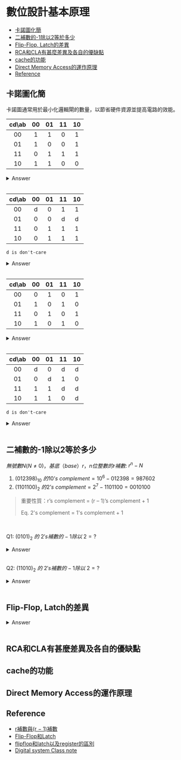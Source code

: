# 數位設計基本原理

- [卡諾圖化簡](#卡諾圖化簡)
- [二補數的-1除以2等於多少](#二補數的-1除以2等於多少)
- [Flip-Flop, Latch的差異](#flip-flop-latch的差異)
- [RCA和CLA有甚麼差異及各自的優缺點](#rca和cla有甚麼差異及各自的優缺點)
- [cache的功能](#cache的功能)
- [Direct Memory Access的運作原理](#direct-memory-access的運作原理)
- [Reference](#reference)


## 卡諾圖化簡

卡諾圖通常用於最小化邏輯閘的數量，以節省硬件資源並提高電路的效能。

|  cd\ab  |  00  |  01  |  11  |  10  |
|:-------:|:----:|:----:|:----:|:----:|
| 00      |  1   |  1   |  0   |  1   |
| 01      |  1   |  0   |  0   |  1   |
| 11      |  0   |  1   |  1   |  1   |
| 10      |  1   |  1   |  0   |  0   |

<details>
    <summary>Answer</summary>
    <code>out = (~a & ~d) + (~b & ~c) + (~a & b & c) + (a & c & d)</code>
</details> <br>

|  cd\ab  |  00  |  01  |  11  |  10  |
|:-------:|:----:|:----:|:----:|:----:|
| 00      |  d   |  0   |  1   |  1   |
| 01      |  0   |  0   |  d   |  d   |
| 11      |  0   |  1   |  1   |  1   |
| 10      |  0   |  1   |  1   |  1   |

```d is don't-care```
<details>
    <summary>Answer</summary>
    <code>out = a + (~b & c)</code>
</details> <br>

|  cd\ab  |  00  |  01  |  11  |  10  |
|:-------:|:----:|:----:|:----:|:----:|
| 00      |  0   |  1   |  0   |  1   |
| 01      |  1   |  0   |  1   |  0   |
| 11      |  0   |  1   |  0   |  1   |
| 10      |  1   |  0   |  1   |  0   |

<details>
    <summary>Answer</summary>
    <code>out = ((a ^ b) & ~(c ^ d)) + ((c ^ d) & ~(a ^ b))</code>
</details> <br>

|  cd\ab  |  00  |  01  |  11  |  10  |
|:-------:|:----:|:----:|:----:|:----:|
| 00      |  d   |  0   |  d   |  d   |
| 01      |  0   |  d   |  1   |  0   |
| 11      |  1   |  1   |  d   |  d   |
| 10      |  1   |  1   |  0   |  d   |

```d is don't-care```
<details>
    <summary>Answer</summary>
    <code>out = (c & d) + (c & ~d & ~a) + (~c & d & b) + (~c & ~d & a)</code>
</details> <br>


## 二補數的-1除以2等於多少

$無號數N(N ≠ 0)，基底（base）r，n位整數的r補數:$
$r^n-N$

1. $(012398)_{10}\ 的10’s\ complement = 10^6 − 012398 = 987602$
2. $(1101100)_2\ 的2’s\ complement = 2^7 − 1101100 = 0010100$

> 重要性質：r’s complement = (r – 1)’s complement + 1
> 
> Eq. 2's complement = 1's complement + 1
<br>

Q1: $(0101)_2\ 的\ 2's補數的-1除以\ 2=?$
<details>
    <summary>Answer</summary>
    <pre><code>
        0101的2's補數的 - 1 = 0101的1's補數 = 1010
        1010除以2 = 1010 >>> 1 = 1101 
    </code></pre>
</details> <br>

Q2: $(11010)_2\ 的\ 2's補數的-1除以\ 2=?$
<details>
    <summary>Answer</summary>
    <pre><code>
        11010的2's補數的 - 1 = 11010的1's補數 = 00101
        00101除以2 = 00101 >>> 1 = 00010 
    </code></pre>
</details> <br>


## Flip-Flop, Latch的差異

<details>
    <summary>Answer</summary>
    <p>
        Flip-Flop, Latch 都是記憶單元，最主要差異是觸發的機制，Flip-Flop 是邊緣觸發，Latch 則是準位觸發。雖然 Flip-Flop 的面積比 Latch 大很多，但在設計上通常還是會避免使用到 Latch。因為準位觸發對電路 glitch 的敏感性較高，導致電路的低穩定性；而 Flip-Flop 的邊緣觸發只有在觸發時才會有讀寫的動作，在非觸發階段輸入與輸出無關，電路有較高的穩定性和可靠性。
    </p>
</details> <br>


## RCA和CLA有甚麼差異及各自的優缺點



## cache的功能



## Direct Memory Access的運作原理



## Reference
- [r補數與(r − 1)補數](http://publish.get.com.tw/bookpre_pdf/U0107A-1.PDF)
- [Flip-Flop和Latch](https://zhuanlan.zhihu.com/p/58613051)
- [flipflop和latch以及register的區別](https://www.twblogs.net/a/5b8ad83b2b71775d1ce97a67)
- [Digital system Class note](https://hackmd.io/@college/HksIhvwtD#128---class-note)